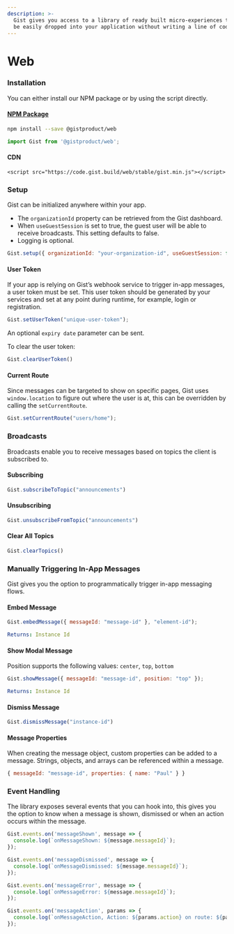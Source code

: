 ```yaml
---
description: >-
  Gist gives you access to a library of ready built micro-experiences that can
  be easily dropped into your application without writing a line of code.
---
```


# Web

### Installation

You can either install our NPM package or by using the script directly.

#### [NPM Package](https://www.npmjs.com/package/@gistproduct/web)

```bash
npm install --save @gistproduct/web
```

```javascript
import Gist from '@gistproduct/web';
```

#### CDN

```markup
<script src="https://code.gist.build/web/stable/gist.min.js"></script>
```

### Setup

Gist can be initialized anywhere within your app.

* The `organizationId` property can be retrieved from the Gist dashboard.
* When `useGuestSession` is set to true, the guest user will be able to receive broadcasts. This setting defaults to false.
* Logging is optional.

```javascript
Gist.setup({ organizationId: "your-organization-id", useGuestSession: false, logging: true });
```

#### User Token

If your app is relying on Gist’s webhook service to trigger in-app messages, a user token must be set. This user token should be generated by your services and set at any point during runtime, for example, login or registration.

```javascript
Gist.setUserToken("unique-user-token");
```

An optional `expiry date` parameter can be sent.

To clear the user token:

```javascript
Gist.clearUserToken()
```

#### Current Route

Since messages can be targeted to show on specific pages, Gist uses `window.location` to figure out where the user is at, this can be overridden by calling the `setCurrentRoute`.

```javascript
Gist.setCurrentRoute("users/home");
```

### Broadcasts

Broadcasts enable you to receive messages based on topics the client is subscribed to.

#### Subscribing

```javascript
Gist.subscribeToTopic("announcements")
```

#### Unsubscribing

```javascript
Gist.unsubscribeFromTopic("announcements")
```

#### Clear All Topics

```javascript
Gist.clearTopics()
```

### Manually Triggering In-App Messages

Gist gives you the option to programmatically trigger in-app messaging flows.

#### Embed Message

```javascript
Gist.embedMessage({ messageId: "message-id" }, "element-id");
```

```yaml
Returns: Instance Id 
```

#### Show Modal Message

Position supports the following values: `center`, `top`, `bottom`

```javascript
Gist.showMessage({ messageId: "message-id", position: "top" });
```

```yaml
Returns: Instance Id
```

#### Dismiss Message

```javascript
Gist.dismissMessage("instance-id")
```

#### Message Properties

When creating the message object, custom properties can be added to a message. Strings, objects, and arrays can be referenced within a message.

```javascript
{ messageId: "message-id", properties: { name: "Paul" } }
```

### Event Handling

The library exposes several events that you can hook into, this gives you the option to know when a message is shown, dismissed or when an action occurs within the message.

```javascript
Gist.events.on('messageShown', message => {
  console.log(`onMessageShown: ${message.messageId}`);
});

Gist.events.on('messageDismissed', message => {
  console.log(`onMessageDismissed: ${message.messageId}`);
});

Gist.events.on('messageError', message => {
  console.log(`onMessageError: ${message.messageId}`);
});

Gist.events.on('messageAction', params => {
  console.log(`onMessageAction, Action: ${params.action} on route: ${params.message.currentRoute}`);
});
```
